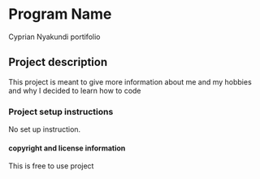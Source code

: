 # Program Name 
Cyprian Nyakundi portifolio

## Project description 

This project is meant to give more information about me and my hobbies and why I decided to learn how to code

### Project setup instructions

No set up instruction. 

#### copyright and license information

This is free to use project 